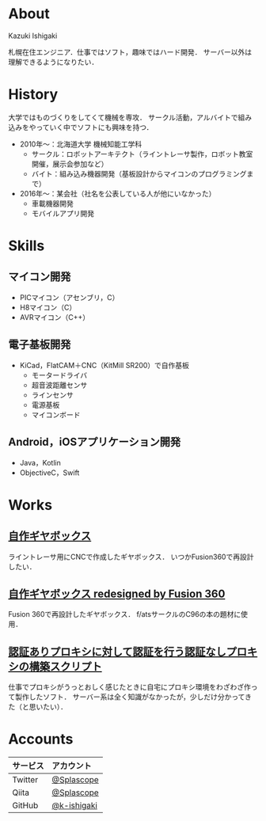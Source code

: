 # About

Kazuki Ishigaki

札幌在住エンジニア．仕事ではソフト，趣味ではハード開発．
サーバー以外は理解できるようになりたい．

# History

大学ではものづくりをしてくて機械を専攻．
サークル活動，アルバイトで組み込みをやっていく中でソフトにも興味を持つ．

- 2010年〜：北海道大学 機械知能工学科
    - サークル：ロボットアーキテクト（ライントレーサ製作，ロボット教室開催，展示会参加など）
    - バイト：組み込み機器開発（基板設計からマイコンのプログラミングまで）
- 2016年〜：某会社（社名を公表している人が他にいなかった）
    - 車載機器開発
    - モバイルアプリ開発

# Skills

## マイコン開発

- PICマイコン（アセンブリ，C）
- H8マイコン（C）
- AVRマイコン（C++）

## 電子基板開発

- KiCad，FlatCAM＋CNC（KitMill SR200）で自作基板
    - モータードライバ
    - 超音波距離センサ
    - ラインセンサ
    - 電源基板
    - マイコンボード

## Android，iOSアプリケーション開発

- Java，Kotlin
- ObjectiveC，Swift

# Works

## [自作ギヤボックス](https://mechatro-life.com/Splascope/b019759e-e22b-4fb5-bf6a-70365aba2e19)

ライントレーサ用にCNCで作成したギヤボックス．
いつかFusion360で再設計したい．

## [自作ギヤボックス redesigned by Fusion 360](https://f-l-ats.blogspot.com/2019/08/c96.html)

Fusion 360で再設計したギヤボックス．
f/atsサークルのC96の本の題材に使用．

## [認証ありプロキシに対して認証を行う認証なしプロキシの構築スクリプト](https://qiita.com/Splascope/items/740f74efa786afef5d8f)

仕事でプロキシがうっとおしく感じたときに自宅にプロキシ環境をわざわざ作って製作したソフト．
サーバー系は全く知識がなかったが，少しだけ分かってきた（と思いたい）．

# Accounts

|サービス|アカウント|
|:---|:---|
|Twitter|[@Splascope](https://twitter.com/splascope)|
|Qiita|[@Splascope](http://qiita.com/splascope)|
|GitHub|[@k-ishigaki](https://github.com/k-ishigaki)|

